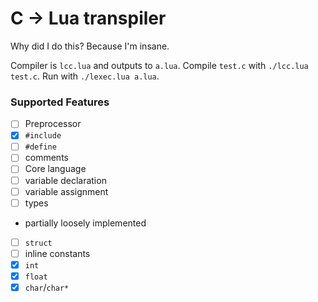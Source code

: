 # C -> Lua transpiler

Why did I do this?  Because I'm insane.

Compiler is `lcc.lua` and outputs to `a.lua`.  Compile `test.c` with `./lcc.lua test.c`.  Run with `./lexec.lua a.lua`.

### Supported Features

 - [ ] Preprocessor
  - [X] `#include`
  - [ ] `#define`
  - [ ] comments
 - [ ] Core language
  - [ ] variable declaration
  - [ ] variable assignment
  - [ ] types
   - partially loosely implemented
  - [ ] `struct`
  - [ ] inline constants
   - [X] `int`
   - [X] `float`
   - [X] `char`/`char*`
